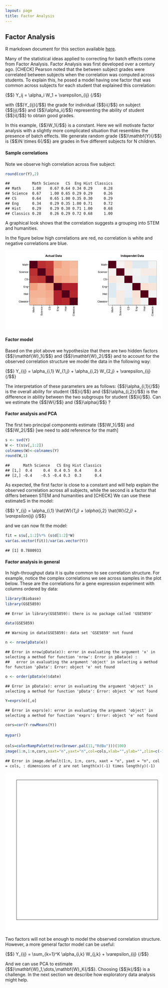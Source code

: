 ```yaml
---
layout: page
title: Factor Analysis
---
```




## Factor Analysis

R markdown document for this section available [here](https://github.com/genomicsclass/labs/tree/master/course3/factor_analysis.Rmd).


Many of the statistical ideas applied to correcting for batch effects come from Factor Analysis. Factor Analysis was first developed over a century ago. [CHECK] Pearson noted that the between subject grades were correlated between subjects when the correlation was computed across students. To explain this, he posed a model having one factor that was common across subjects for each student that explained this correlation:

{$$}
Y_ij = \alpha_i W_1 + \varepsilon_{ij}
{/$$}

with {$$}Y_{ij}{/$$} the grade for individual {$$}i{/$$} on subject {$$}j{/$$} and {$$}\alpha_i{/$$} representing the ability of student {$$}i{/$$} to obtain good grades. 

In this example, {$$}W_1{/$$} is a constant. Here we will motivate factor analysis with a slightly more complicated situation that resembles the presence of batch effects. We generate random grade
{$$}\mathbf{Y}{/$$} is {$$}N \times 6{/$$} are grades in five different subjects for N children. 



#### Sample correlations

Note we observe high correlation across five subject:

```r
round(cor(Y),2)
```

```
##          Math Science   CS  Eng Hist Classics
## Math     1.00    0.67 0.64 0.34 0.29     0.28
## Science  0.67    1.00 0.65 0.29 0.29     0.26
## CS       0.64    0.65 1.00 0.35 0.30     0.29
## Eng      0.34    0.29 0.35 1.00 0.71     0.72
## Hist     0.29    0.29 0.30 0.71 1.00     0.68
## Classics 0.28    0.26 0.29 0.72 0.68     1.00
```

A graphical look shows that the correlation suggests a grouping into STEM and humanities.

In the figure below high correlations are red, no correlation is white and negative correlations are blue.

![Images of correlation between columns. High correlation is red, no correlation is white, and negative correlation is blue.](images/R/factor_analysis-tmp-correlation_images-1.png) 


#### Factor model

Based on the plot above we hypothesize that there are two hidden factors {$$}\mathbf{W}_1{/$$} and {$$}\mathbf{W}_2{/$$} and to account for the observed correlation structure we model the data in the following way:

{$$}
Y_{ij} = \alpha_{i,1} W_{1,j} + \alpha_{i,2} W_{2,j} + \varepsilon_{ij}
{/$$}

The interpretation of these parameters are as follows: {$$}\alpha_{i,1}{/$$} is the overall ability for student {$$}i{/$$} and {$$}\alpha_{i,2}{/$$} is the difference in ability between the two subgroups for student {$$}i{/$$}. Can we estimate the {$$}W{/$$} and {$$}\alpha{/$$} ? 

#### Factor analysis and PCA

The first two principal components estimate {$$}W_1{/$$} and {$$}W_2{/$$} [we need to add reference for the math]


```r
s <- svd(Y)
W <- t(s$v[,1:2])
colnames(W)<-colnames(Y)
round(W,1)
```

```
##      Math Science   CS Eng Hist Classics
## [1,]  0.4     0.4  0.4 0.5  0.4      0.4
## [2,] -0.4    -0.5 -0.4 0.3  0.3      0.4
```

As expected, the first factor is close to a constant and will help explain the observed correlation across all subjects, while the second is a factor that differs between STEM and humanities and [CHECK]
We can use these estimateS in the model:

{$$}
Y_{ij} = \alpha_{i,1} \hat{W}_{1,j} + \alpha_{i,2} \hat{W}_{2,j} + \varepsilon_{ij}
{/$$}
 
and we can now fit the model:


```r
fit = s$u[,1:2]%*% (s$d[1:2]*W)
var(as.vector(fit))/var(as.vector(Y))
```

```
## [1] 0.7880933
```


#### Factor analysis in general

In high-throughput data it is quite common to see correlation structure. For example, notice the complex correlations we see across samples in the plot below. These are the correlations for a gene expression experiment with columns ordered by data:


```r
library(Biobase)
library(GSE5859)
```

```
## Error in library(GSE5859): there is no package called 'GSE5859'
```

```r
data(GSE5859)
```

```
## Warning in data(GSE5859): data set 'GSE5859' not found
```

```r
n <- nrow(pData(e))
```

```
## Error in nrow(pData(e)): error in evaluating the argument 'x' in selecting a method for function 'nrow': Error in pData(e) : 
##   error in evaluating the argument 'object' in selecting a method for function 'pData': Error: object 'e' not found
```

```r
o <- order(pData(e)$date)
```

```
## Error in pData(e): error in evaluating the argument 'object' in selecting a method for function 'pData': Error: object 'e' not found
```

```r
Y=exprs(e)[,o]
```

```
## Error in exprs(e): error in evaluating the argument 'object' in selecting a method for function 'exprs': Error: object 'e' not found
```

```r
cors=cor(Y-rowMeans(Y))

mypar()

cols=colorRampPalette(rev(brewer.pal(11,"RdBu")))(100)
image(1:n,1:n,cors,xaxt="n",yaxt="n",col=cols,xlab="",ylab="",zlim=c(-1,1))
```

```
## Error in image.default(1:n, 1:n, cors, xaxt = "n", yaxt = "n", col = cols, : dimensions of z are not length(x)(-1) times length(y)(-1)
```

![Image of correlations. Cell i,j  represents correlation between samples i and j. Red is high, white is 0 and red is negative.](images/R/factor_analysis-tmp-gene_expression_correlations-1.png) 

Two factors will not be enough to model the observed correlation structure. However, a more general factor model can be useful:

{$$}
Y_{ij} = \sum_{k=1}^K \alpha_{i,k} W_{j,k} + \varepsilon_{ij}
{/$$}

And we can use PCA to estimate {$$}\mathbf{W}_1,\dots,\mathbf{W}_K{/$$}. Choosing {$$}k{/$$} is a challenge. In the next section we describe how exploratory data analysis might help.


